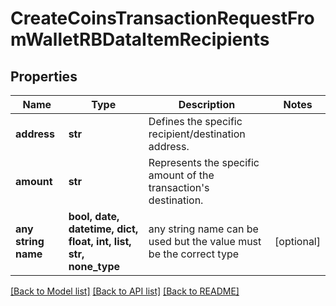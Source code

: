 # CreateCoinsTransactionRequestFromWalletRBDataItemRecipients


## Properties
Name | Type | Description | Notes
------------ | ------------- | ------------- | -------------
**address** | **str** | Defines the specific recipient/destination address. | 
**amount** | **str** | Represents the specific amount of the transaction&#39;s destination. | 
**any string name** | **bool, date, datetime, dict, float, int, list, str, none_type** | any string name can be used but the value must be the correct type | [optional]

[[Back to Model list]](../README.md#documentation-for-models) [[Back to API list]](../README.md#documentation-for-api-endpoints) [[Back to README]](../README.md)


